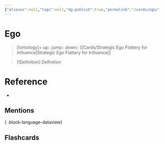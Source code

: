 ```yaml
---
{"aliases":null,"tags":null,"dg-publish":true,"permalink":"/cards/ego/","dgPassFrontmatter":true}
---
```


# Ego

> [!ontology]+
> up:: 
> jump:: 
> down:: [[Cards/Strategic Ego Flattery for Influence\|Strategic Ego Flattery for Influence]]

> [!Definition] Definition
> 

# Reference
- 

## Mentions

{ .block-language-dataview}

## Flashcards

